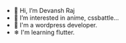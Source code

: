 - 👋 Hi, I’m Devansh Raj
- 👀 I’m interested in anime, cssbattle...
- 🌱 I'm a wordpress developer. 
- ❄  I'm learning flutter. 

<!---
dev-arctik/dev-arctik is a ✨ special ✨ repository because its `README.md` (this file) appears on your GitHub profile.
You can click the Preview link to take a look at your changes.
--->

